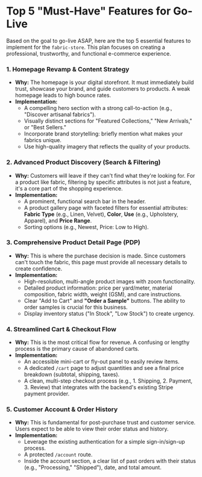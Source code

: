# Top 5 "Must-Have" Features for Go-Live

Based on the goal to go-live ASAP, here are the top 5 essential features to implement for the `fabric-store`. This plan focuses on creating a professional, trustworthy, and functional e-commerce experience.

### 1. Homepage Revamp & Content Strategy
*   **Why:** The homepage is your digital storefront. It must immediately build trust, showcase your brand, and guide customers to products. A weak homepage leads to high bounce rates.
*   **Implementation:**
    *   A compelling hero section with a strong call-to-action (e.g., "Discover artisanal fabrics").
    *   Visually distinct sections for "Featured Collections," "New Arrivals," or "Best Sellers."
    *   Incorporate brand storytelling: briefly mention what makes your fabrics unique.
    *   Use high-quality imagery that reflects the quality of your products.

### 2. Advanced Product Discovery (Search & Filtering)
*   **Why:** Customers will leave if they can't find what they're looking for. For a product like fabric, filtering by specific attributes is not just a feature, it's a core part of the shopping experience.
*   **Implementation:**
    *   A prominent, functional search bar in the header.
    *   A product gallery page with faceted filters for essential attributes: **Fabric Type** (e.g., Linen, Velvet), **Color**, **Use** (e.g., Upholstery, Apparel), and **Price Range**.
    *   Sorting options (e.g., Newest, Price: Low to High).

### 3. Comprehensive Product Detail Page (PDP)
*   **Why:** This is where the purchase decision is made. Since customers can't touch the fabric, this page must provide all necessary details to create confidence.
*   **Implementation:**
    *   High-resolution, multi-angle product images with zoom functionality.
    *   Detailed product information: price per yard/meter, material composition, fabric width, weight (GSM), and care instructions.
    *   Clear "Add to Cart" and **"Order a Sample"** buttons. The ability to order samples is crucial for this business.
    *   Display inventory status ("In Stock", "Low Stock") to create urgency.

### 4. Streamlined Cart & Checkout Flow
*   **Why:** This is the most critical flow for revenue. A confusing or lengthy process is the primary cause of abandoned carts.
*   **Implementation:**
    *   An accessible mini-cart or fly-out panel to easily review items.
    *   A dedicated `/cart` page to adjust quantities and see a final price breakdown (subtotal, shipping, taxes).
    *   A clean, multi-step checkout process (e.g., 1. Shipping, 2. Payment, 3. Review) that integrates with the backend's existing Stripe payment provider.

### 5. Customer Account & Order History
*   **Why:** This is fundamental for post-purchase trust and customer service. Users expect to be able to view their order status and history.
*   **Implementation:**
    *   Leverage the existing authentication for a simple sign-in/sign-up process.
    *   A protected `/account` route.
    *   Inside the account section, a clear list of past orders with their status (e.g., "Processing," "Shipped"), date, and total amount.
